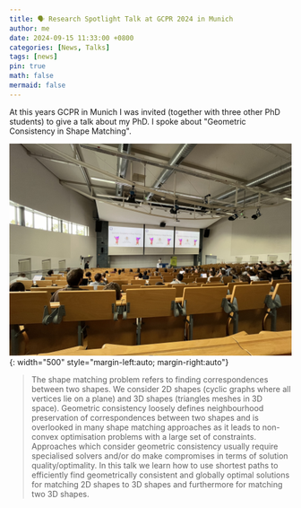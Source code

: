```yaml
---
title: 🗣️ Research Spotlight Talk at GCPR 2024 in Munich
author: me
date: 2024-09-15 11:33:00 +0800
categories: [News, Talks]
tags: [news]
pin: true
math: false
mermaid: false
---
```


At this years GCPR in Munich I was invited (together with three other PhD students) to give a talk about my PhD. I spoke about "Geometric Consistency in Shape Matching".

![Desktop View](/assets/img/posts/research-spotlight.jpg){: width="500" style="margin-left:auto; margin-right:auto"}

> The shape matching problem refers to finding correspondences between two shapes. We consider 2D shapes (cyclic graphs where all vertices lie on a plane) and 3D shapes (triangles meshes in 3D space). Geometric consistency loosely defines neighbourhood preservation of correspondences between two shapes and is overlooked in many shape matching approaches as it leads to non-convex optimisation problems with a large set of constraints. Approaches which consider geometric consistency usually require specialised solvers and/or do make compromises in terms of solution quality/optimality. In this talk we learn how to use shortest paths to efficiently find geometrically consistent and globally optimal solutions for matching 2D shapes to 3D shapes and furthermore for matching two 3D shapes.
